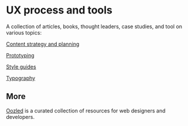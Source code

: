 # UX process and tools

A collection of articles, books, thought leaders, case studies, and tool on various topics:

[Content strategy and planning](content.md)

[Prototyping](prototyping.md)

[Style guides](style-guides.md)

[Typography](typography.md)


## More

[Oozled](http://oozled.com/) is a curated collection of resources for web designers and developers.
